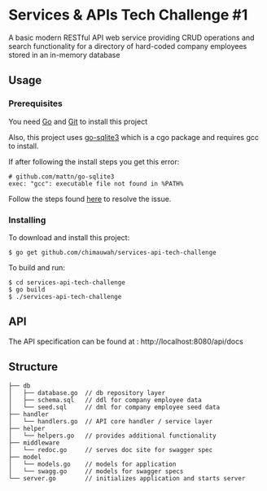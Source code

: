 # Services & APIs Tech Challenge #1

A basic modern RESTful API web service providing CRUD operations and search functionality for a directory of hard-coded company employees stored in an in-memory database

## Usage

### Prerequisites

You need [Go](https://golang.org/dl/) and [Git](https://git-scm.com/book/en/v2/Getting-Started-Installing-Git) to install this project

Also, this project uses [go-sqlite3](https://github.com/mattn/go-sqlite3) which is a cgo package and requires gcc to install. 

If after following the install steps you get this error:
```
# github.com/mattn/go-sqlite3
exec: "gcc": executable file not found in %PATH%
```
Follow the steps found [here](https://github.com/mattn/go-sqlite3/issues/212) to resolve the issue.


### Installing

To download and install this project:

```
$ go get github.com/chimauwah/services-api-tech-challenge
```

To build and run:

```
$ cd services-api-tech-challenge
$ go build
$ ./services-api-tech-challenge
```


## API

The API specification can be found at : http://localhost:8080/api/docs


## Structure
```
├── db               
│   ├── database.go  // db repository layer
│   ├── schema.sql   // ddl for company employee data
│   └── seed.sql     // dml for company employee seed data
├── handler          
│   └── handlers.go  // API core handler / service layer
├── helper
│   └── helpers.go   // provides additional functionality 
├── middleware
│   └── redoc.go     // serves doc site for swagger spec
├── model
│   └── models.go    // models for application
│   └── swagg.go     // models for swagger specs
└── server.go        // initializes application and starts server
```


